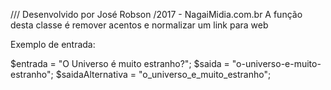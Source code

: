 /// Desenvolvido por José Robson /2017 - NagaiMidia.com.br
A função desta classe é remover acentos e normalizar um link para web

Exemplo de entrada:

$entrada          = "O Universo é muito estranho?";
$saida            = "o-universo-e-muito-estranho";
$saidaAlternativa = "o_universo_e_muito_estranho"; 
